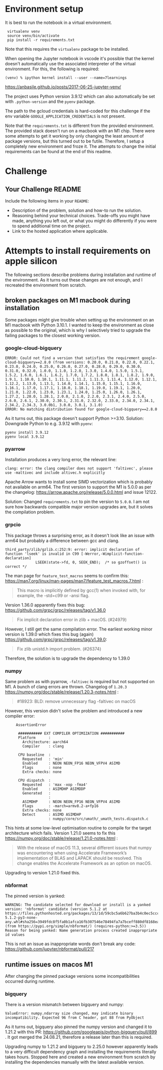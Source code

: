 # Environment setup

It is best to run the notebook in a virtual environment.

```
 virtualenv venv
 source venv/bin/activate
 pip install -r requirements.txt
 ```

Note that this requires the `virtualenv` package to be installed.

When opening the Jupyter notebook in vscode it's possible that the kernel doesn't automatically use the associated interpreter of the virtual environment. For this, the following is required:

```
(venv) % ipython kernel install --user --name=7learnings
```
https://anbasile.github.io/posts/2017-06-25-jupyter-venv/


The project uses Python version 3.9.12 which can also automatically be set with `.python-version` and the `pyenv` package.

The path to the gcloud credentials is hard-coded for this challenge if the env variable `GOOGLE_APPLICATION_CREDENTIALS` is not present.

Note that the `requirements.txt` is different from the provided environment. The provided stack doesn't run on a macbook with an M1 chip. There were some attempts to get it working by only changing the least amount of package versions, but this turned out to be futile. Therefore, I setup a completely new environment and froze it. The attempts to change the initial requirements can be found at the end of this readme.

# Challenge

## Your Challenge README

Include the following items in your `README`:

* Description of the problem, solution and how-to run the solution.
* Reasoning behind your technical choices. Trade-offs you might have made, anything you left out, or what you might do differently if you were to spend additional time on the project.
* Link to the hosted application where applicable.



# Attempts to install requirements on apple silicon
The following sections describe problems during installation and runtime of the environment. As it turns out these changes are not enough, and I recreated the environment from scratch.

## broken packages on M1 macbook during installation
Some packages might give trouble when setting up the environment on an M1 macbook with Python 3.10.1. I wanted to keep the environment as close as possible to the original, which is why I selectively tried to upgrade the failing packages to the closest working version.

### google-cloud-bigquery 

```
ERROR: Could not find a version that satisfies the requirement google-cloud-bigquery==2.8.0 (from versions: 0.20.0, 0.21.0, 0.22.0, 0.22.1, 0.23.0, 0.24.0, 0.25.0, 0.26.0, 0.27.0, 0.28.0, 0.29.0, 0.30.0, 0.31.0, 0.32.0, 1.0.0, 1.1.0, 1.2.0, 1.3.0, 1.4.0, 1.5.0, 1.5.1, 1.5.2, 1.6.0, 1.6.1, 1.6.2, 1.7.0, 1.7.2, 1.8.0, 1.8.1, 1.8.2, 1.9.0, 1.9.1, 1.10.0, 1.10.1, 1.11.1, 1.11.2, 1.11.3, 1.11.4, 1.12.0, 1.12.1, 1.12.2, 1.13.0, 1.13.1, 1.14.0, 1.14.1, 1.15.0, 1.15.1, 1.16.0, 1.16.1, 1.17.0, 1.17.1, 1.18.0, 1.18.1, 1.19.0, 1.19.1, 1.20.0, 1.21.0, 1.22.0, 1.23.0, 1.23.1, 1.24.0, 1.25.0, 1.26.0, 1.26.1, 1.27.2, 1.28.0, 1.28.1, 2.0.0, 2.1.0, 2.2.0, 2.3.1, 2.4.0, 2.5.0, 2.6.0, 2.6.1, 2.30.0, 2.30.1, 2.31.0, 2.32.0, 2.33.0, 2.34.0, 2.34.1, 2.34.2, 2.34.3, 3.0.0b1, 3.0.0, 3.0.1, 3.1.0)
ERROR: No matching distribution found for google-cloud-bigquery==2.8.0
```

As it turns out, this package doesn't support Python >=3.10. Solution: Downgrade Python to e.g. 3.9.12 with `pyenv`:

```
pyenv install 3.9.12
pyenv local 3.9.12
```

### pyarrow

Installation produces a very long error, the relevant line:
```
clang: error: the clang compiler does not support 'faltivec', please use -maltivec and include altivec.h explicitly
```

Apache Arrow wants to install some SIMD vectorization which is probably not available on arm64. The first version to support the M1 is 5.0.0 as per the changelog: https://arrow.apache.org/release/5.0.0.html and issue 12122. 

Solution: Changed `requirements.txt` to pin the version to `5.0.0`. I am not sure how backwards compatible major version upgrades are, but it solves the compilation problem.

### grpcio

This package throws a surprising error, as it doesn't look like an issue with arm64 but probably a difference between gcc and clang. 


```
third_party/zlib/gzlib.c:252:9: error: implicit declaration of function 'lseek' is invalid in C99 [-Werror,-Wimplicit-function-declaration]
              LSEEK(state->fd, 0, SEEK_END);  /* so gzoffset() is correct */
```

The man page for `feature_test_macros` seems to confirm this: https://man7.org/linux/man-pages/man7/feature_test_macros.7.html :

> This macro is implicitly defined by gcc(1) when invoked with, for example, the -std=c99 or -ansi flag.

Version 1.36.0 apparently fixes this bug: https://github.com/grpc/grpc/releases/tag/v1.36.0
> Fix implicit declaration error in zlib + macOS. (#24979)

However, I still get the same compilation error. The earliest working minor version is 1.39.0 which fixes this bug (again) https://github.com/grpc/grpc/releases/tag/v1.39.0: 
> Fix zlib unistd.h import problem. (#26374)

Therefore, the solution is to upgrade the dependency to 1.39.0


### numpy
Same problem as with pyarrow, `-faltivec` is required but not supported on M1. A bunch of clang errors are thrown. Changelog of `1.20.3` https://numpy.org/doc/stable/release/1.20.3-notes.html :
> #18923: BLD: remove unnecessary flag -faltivec on macOS

However, this version didn't solve the problem and introduced a new compiler error:

```
     AssertionError
      
      ########### EXT COMPILER OPTIMIZATION ###########
      Platform      :
        Architecture: aarch64
        Compiler    : clang
      
      CPU baseline  :
        Requested   : 'min'
        Enabled     : NEON NEON_FP16 NEON_VFPV4 ASIMD
        Flags       : none
        Extra checks: none
      
      CPU dispatch  :
        Requested   : 'max -xop -fma4'
        Enabled     : ASIMDHP ASIMDDP
        Generated   :
                    :
        ASIMDHP     : NEON NEON_FP16 NEON_VFPV4 ASIMD
        Flags       : -march=armv8.2-a+fp16
        Extra checks: none
        Detect      : ASIMD ASIMDHP
                    : numpy/core/src/umath/_umath_tests.dispatch.c
```

This hints at some low-level optimisation routine to compile for the target architecture which fails. Version 1.21.0 seems to fix this https://numpy.org/doc/stable/release/1.21.0-notes.html : 
> With the release of macOS 11.3, several different issues that numpy was encountering when using Accelerate Framework’s implementation of BLAS and LAPACK should be resolved. This change enables the Accelerate Framework as an option on macOS. 


Upgrading to version 1.21.0 fixed this.

### nbformat
The pinned version is yanked:
```
WARNING: The candidate selected for download or install is a yanked version: 'nbformat' candidate (version 5.1.2 at https://files.pythonhosted.org/packages/13/1d/59cbc5a6b627ba3b4c0ec5ccc82a9002e58b324e2620a4929b81f1f8d309/nbformat-5.1.2-py3-none-any.whl#sha256=3949fdc8f5fa0b1afca16fb307546e78494fa7a7bceff880df8168eafda0e7ac (from https://pypi.org/simple/nbformat/) (requires-python:>=3.5))
Reason for being yanked: Name generation process created inappropriate id values
```

This is not an issue as inappropriate words don't break any code: https://github.com/jupyter/nbformat/pull/217


## runtime issues on macos M1
After changing the pinned package versions some incompatibilities occurred during runtime.

### bigquery
There is a version mismatch between bigquery and numpy:
```
ValueError: numpy.ndarray size changed, may indicate binary incompatibility. Expected 96 from C header, got 88 from PyObject
```

As it turns out, bigquery also pinned the numpy version and changed it to 1.21.2 with this PR: https://github.com/googleapis/python-bigquery/pull/899 . It got merged the 24.08.21, therefore a release later than this is required.

Upgrading numpy to 1.21.2 and bigquery to 2.25.0 however apparently leads to a very difficult dependency graph and installing the requirements literally takes hours. Stopped here and created a new environment from scratch by installing the dependencies manually with the latest available version.